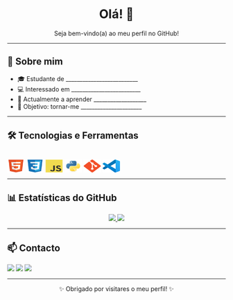 <h1 align="center">Olá! 👋</h1>
<p align="center">Seja bem-vindo(a) ao meu perfil no GitHub!</p>

---

## 🧑 Sobre mim

- 🎓 Estudante de __________________________
- 💻 Interessado em _________________________
- 🌱 Actualmente a aprender ___________________
- 🚀 Objetivo: tornar-me ______________________

---

## 🛠️ Tecnologias e Ferramentas

<div style="display: inline_block"><br>
  <img align="center" alt="HTML5" height="30" width="40" src="https://raw.githubusercontent.com/devicons/devicon/master/icons/html5/html5-original.svg">
  <img align="center" alt="CSS3" height="30" width="40" src="https://raw.githubusercontent.com/devicons/devicon/master/icons/css3/css3-original.svg">
  <img align="center" alt="JavaScript" height="30" width="40" src="https://raw.githubusercontent.com/devicons/devicon/master/icons/javascript/javascript-original.svg">
  <img align="center" alt="Python" height="30" width="40" src="https://raw.githubusercontent.com/devicons/devicon/master/icons/python/python-original.svg">
  <img align="center" alt="Git" height="30" width="40" src="https://raw.githubusercontent.com/devicons/devicon/master/icons/git/git-original.svg">
  <img align="center" alt="VSCode" height="30" width="40" src="https://raw.githubusercontent.com/devicons/devicon/master/icons/vscode/vscode-original.svg">
</div>

---

## 📊 Estatísticas do GitHub

<div align="center">
  <a href="https://github.com/teu-utilizador">
  <img height="180em" src="https://github-readme-stats.vercel.app/api?username=teu-utilizador&show_icons=true&theme=tokyonight&include_all_commits=true&count_private=true"/>
  <img height="180em" src="https://github-readme-stats.vercel.app/api/top-langs/?username=teu-utilizador&layout=compact&langs_count=7&theme=tokyonight"/>
</a>
</div>

---

## 📫 Contacto

<div>
  <a href="https://www.linkedin.com/in/teu-utilizador/" target="_blank"><img src="https://img.shields.io/badge/-LinkedIn-%230077B5?style=for-the-badge&logo=linkedin&logoColor=white" target="_blank"></a>
  <a href="mailto:teu.email@example.com"><img src="https://img.shields.io/badge/-Email-%23333?style=for-the-badge&logo=gmail&logoColor=white" target="_blank"></a>
  <a href="https://www.instagram.com/teu-utilizador/" target="_blank"><img src="https://img.shields.io/badge/-Instagram-%E4405F?style=for-the-badge&logo=instagram&logoColor=white" target="_blank"></a>
</div>

---

<!-- Pode adicionar um gif ou uma imagem decorativa aqui, se quiser -->

<p align="center">✨ Obrigado por visitares o meu perfil! ✨</p>
